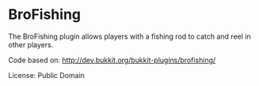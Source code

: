 # BroFishing
The BroFishing plugin allows players with a fishing rod to catch and reel in other players.

Code based on: http://dev.bukkit.org/bukkit-plugins/brofishing/

License: Public Domain
